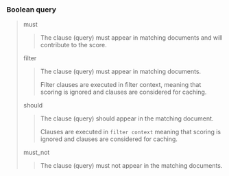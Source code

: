 ### Boolean query 

> 
> must
> 
>> 
>> The clause (query) must appear in matching documents and will contribute to the score.
>> 
>
> filter
> 
>> 
>> The clause (query) must appear in matching documents.
>> 
>>  Filter clauses are executed in filter context, meaning that scoring is ignored and clauses are considered for caching.
>>
>
> should
> 
>> 
>> The clause (query) should appear in the matching document. 
>> 
>> Clauses are executed in `filter context` meaning that scoring is ignored and clauses are considered for caching.
>> 
>
> must_not
> 
>> 
>> The clause (query) must not appear in the matching documents. 
>> 
>

